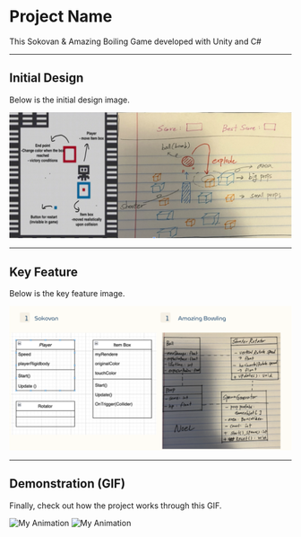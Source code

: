 # Project Name

This Sokovan & Amazing Boiling Game developed with Unity and C#

---

## Initial Design

Below is the initial design image.

![Initial Design](./images/design.png)

---

## Key Feature

Below is the key feature image.

![Key Feature](./images/keyfeature.png)

---

## Demonstration (GIF)

Finally, check out how the project works through this GIF.

![My Animation](./images/amzingB.gif)
![My Animation](./images/sokovan.gif)